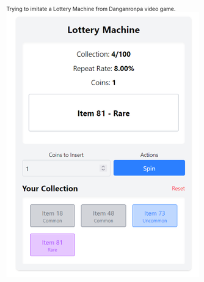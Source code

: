 Trying to imitate a Lottery Machine from Danganronpa video game.
 ![Lottery Machine from Danganronpa video game.](src/assets/screenshots/index.png)
